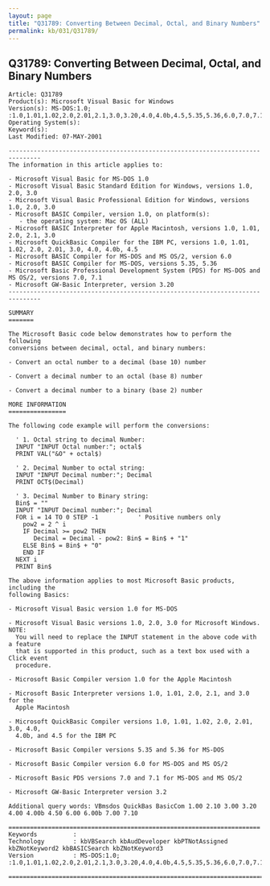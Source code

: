 ```yaml
---
layout: page
title: "Q31789: Converting Between Decimal, Octal, and Binary Numbers"
permalink: kb/031/Q31789/
---
```


## Q31789: Converting Between Decimal, Octal, and Binary Numbers

	Article: Q31789
	Product(s): Microsoft Visual Basic for Windows
	Version(s): MS-DOS:1.0; :1.0,1.01,1.02,2.0,2.01,2.1,3.0,3.20,4.0,4.0b,4.5,5.35,5.36,6.0,7.0,7.1
	Operating System(s): 
	Keyword(s): 
	Last Modified: 07-MAY-2001
	
	-------------------------------------------------------------------------------
	The information in this article applies to:
	
	- Microsoft Visual Basic for MS-DOS 1.0 
	- Microsoft Visual Basic Standard Edition for Windows, versions 1.0, 2.0, 3.0 
	- Microsoft Visual Basic Professional Edition for Windows, versions 1.0, 2.0, 3.0 
	- Microsoft BASIC Compiler, version 1.0, on platform(s):
	   - the operating system: Mac OS (ALL) 
	- Microsoft BASIC Interpreter for Apple Macintosh, versions 1.0, 1.01, 2.0, 2.1, 3.0 
	- Microsoft QuickBasic Compiler for the IBM PC, versions 1.0, 1.01, 1.02, 2.0, 2.01, 3.0, 4.0, 4.0b, 4.5 
	- Microsoft BASIC Compiler for MS-DOS and MS OS/2, version 6.0 
	- Microsoft BASIC Compiler for MS-DOS, versions 5.35, 5.36 
	- Microsoft Basic Professional Development System (PDS) for MS-DOS and MS OS/2, versions 7.0, 7.1 
	- Microsoft GW-Basic Interpreter, version 3.20 
	-------------------------------------------------------------------------------
	
	SUMMARY
	=======
	
	The Microsoft Basic code below demonstrates how to perform the following
	conversions between decimal, octal, and binary numbers:
	
	- Convert an octal number to a decimal (base 10) number
	
	- Convert a decimal number to an octal (base 8) number
	
	- Convert a decimal number to a binary (base 2) number
	
	MORE INFORMATION
	================
	
	The following code example will perform the conversions:
	
	  ' 1. Octal string to decimal Number:
	  INPUT "INPUT Octal number:"; octal$
	  PRINT VAL("&O" + octal$)
	
	  ' 2. Decimal Number to octal string:
	  INPUT "INPUT Decimal number:"; Decimal
	  PRINT OCT$(Decimal)
	
	  ' 3. Decimal Number to Binary string:
	  Bin$ = ""
	  INPUT "INPUT Decimal number:"; Decimal
	  FOR i = 14 TO 0 STEP -1           ' Positive numbers only
	    pow2 = 2 ^ i
	    IF Decimal >= pow2 THEN
	       Decimal = Decimal - pow2: Bin$ = Bin$ + "1"
	    ELSE Bin$ = Bin$ + "0"
	    END IF
	  NEXT i
	  PRINT Bin$
	
	The above information applies to most Microsoft Basic products, including the
	following Basics:
	
	- Microsoft Visual Basic version 1.0 for MS-DOS
	
	- Microsoft Visual Basic versions 1.0, 2.0, 3.0 for Microsoft Windows. NOTE:
	  You will need to replace the INPUT statement in the above code with a feature
	  that is supported in this product, such as a text box used with a Click event
	  procedure.
	
	- Microsoft Basic Compiler version 1.0 for the Apple Macintosh
	
	- Microsoft Basic Interpreter versions 1.0, 1.01, 2.0, 2.1, and 3.0 for the
	  Apple Macintosh
	
	- Microsoft QuickBasic Compiler versions 1.0, 1.01, 1.02, 2.0, 2.01, 3.0, 4.0,
	  4.0b, and 4.5 for the IBM PC
	
	- Microsoft Basic Compiler versions 5.35 and 5.36 for MS-DOS
	
	- Microsoft Basic Compiler version 6.0 for MS-DOS and MS OS/2
	
	- Microsoft Basic PDS versions 7.0 and 7.1 for MS-DOS and MS OS/2
	
	- Microsoft GW-Basic Interpreter version 3.2
	
	Additional query words: VBmsdos QuickBas BasicCom 1.00 2.10 3.00 3.20 4.00 4.00b 4.50 6.00 6.00b 7.00 7.10
	
	======================================================================
	Keywords          :  
	Technology        : kbVBSearch kbAudDeveloper kbPTNotAssigned kbZNotKeyword2 kbBASICSearch kbZNotKeyword3
	Version           : MS-DOS:1.0; :1.0,1.01,1.02,2.0,2.01,2.1,3.0,3.20,4.0,4.0b,4.5,5.35,5.36,6.0,7.0,7.1
	
	=============================================================================
	
